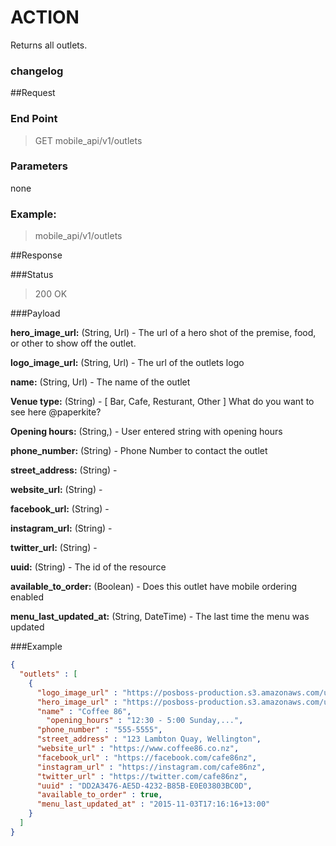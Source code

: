 # ACTION
Returns all outlets.

### changelog

##Request
### End Point
  > GET mobile_api/v1/outlets

### Parameters

none

### Example:
  > mobile_api/v1/outlets


##Response

###Status
  > 200 OK

###Payload

**hero_image_url:** (String, Url) - The url of a  hero shot of the premise,  food, or other to show off the outlet.

**logo_image_url:** (String, Url) - The url of the  outlets logo

**name:** (String, Url) - The name of the outlet

**Venue type:** (String) -   [ Bar, Cafe, Resturant, Other ]  What do you want to see here @paperkite?

**Opening hours:**  (String,) - User entered string with opening hours

**phone_number:**  (String)  - Phone Number to contact the outlet

**street_address:** (String) -

**website_url:** (String) -

**facebook_url:** (String) -

**instagram_url:** (String) -

**twitter_url:** (String) -

**uuid:** (String) - The id of the resource

**available_to_order:** (Boolean) - Does this outlet have mobile ordering enabled

**menu_last_updated_at:** (String, DateTime) - The last time the menu was updated


###Example
```json
{
  "outlets" : [
    {
      "logo_image_url" : "https://posboss-production.s3.amazonaws.com/uploads/items/0f6aa180-0c48-0131-9fc5-064f8ffec43c/medium.png?1380577747",
      "hero_image_url" : "https://posboss-production.s3.amazonaws.com/uploads/items/0f6aa180-0c48-0131-9fc5-064f8ffec43c/medium.png?1380577747",
      "name" : "Coffee 86",
	    "opening_hours" : "12:30 - 5:00 Sunday,...",
      "phone_number" : "555-5555",
      "street_address" : "123 Lambton Quay, Wellington",
      "website_url" : "https://www.coffee86.co.nz",
      "facebook_url" : "https://facebook.com/cafe86nz",
      "instagram_url" : "https://instagram.com/cafe86nz",
      "twitter_url" : "https://twitter.com/cafe86nz",
      "uuid" : "DD2A3476-AE5D-4232-B85B-E0E03803BC0D",
      "available_to_order" : true,
      "menu_last_updated_at" : "2015-11-03T17:16:16+13:00"
    }
  ]
}
```
